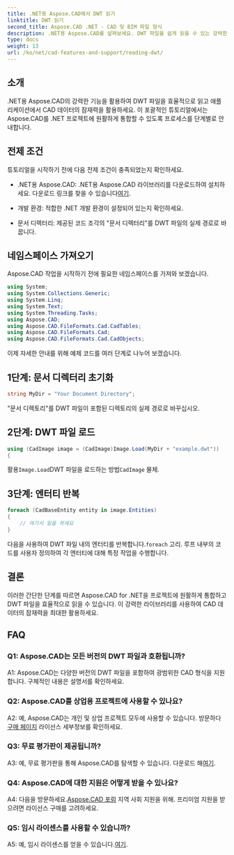 ```yaml
---
title: .NET용 Aspose.CAD에서 DWT 읽기
linktitle: DWT 읽기
second_title: Aspose.CAD .NET - CAD 및 BIM 파일 형식
description: .NET용 Aspose.CAD를 살펴보세요. DWT 파일을 쉽게 읽을 수 있는 강력한 도구입니다. 사용자 친화적인 튜토리얼을 통해 CAD 데이터 통합을 강화하세요.
type: docs
weight: 13
url: /ko/net/cad-features-and-support/reading-dwt/
---
```

## 소개

.NET용 Aspose.CAD의 강력한 기능을 활용하여 DWT 파일을 효율적으로 읽고 애플리케이션에서 CAD 데이터의 잠재력을 활용하세요. 이 포괄적인 튜토리얼에서는 Aspose.CAD를 .NET 프로젝트에 원활하게 통합할 수 있도록 프로세스를 단계별로 안내합니다.

## 전제 조건

튜토리얼을 시작하기 전에 다음 전제 조건이 충족되었는지 확인하세요.

-  .NET용 Aspose.CAD: .NET용 Aspose.CAD 라이브러리를 다운로드하여 설치하세요. 다운로드 링크를 찾을 수 있습니다[여기](https://releases.aspose.com/cad/net/).

- 개발 환경: 적합한 .NET 개발 환경이 설정되어 있는지 확인하세요.

- 문서 디렉터리: 제공된 코드 조각의 "문서 디렉터리"를 DWT 파일의 실제 경로로 바꿉니다.

## 네임스페이스 가져오기

Aspose.CAD 작업을 시작하기 전에 필요한 네임스페이스를 가져와 보겠습니다.

```csharp
using System;
using System.Collections.Generic;
using System.Linq;
using System.Text;
using System.Threading.Tasks;
using Aspose.CAD;
using Aspose.CAD.FileFormats.Cad.CadTables;
using Aspose.CAD.FileFormats.Cad;
using Aspose.CAD.FileFormats.Cad.CadObjects;
```

이제 자세한 안내를 위해 예제 코드를 여러 단계로 나누어 보겠습니다.

## 1단계: 문서 디렉터리 초기화

```csharp
string MyDir = "Your Document Directory";
```

"문서 디렉토리"를 DWT 파일이 포함된 디렉토리의 실제 경로로 바꾸십시오.

## 2단계: DWT 파일 로드

```csharp
using (CadImage image = (CadImage)Image.Load(MyDir + "example.dwt"))
{
```

 활용`Image.Load`DWT 파일을 로드하는 방법`CadImage` 물체.

## 3단계: 엔터티 반복

```csharp
foreach (CadBaseEntity entity in image.Entities)
{
    // 여기서 일을 하세요
}
```

 다음을 사용하여 DWT 파일 내의 엔터티를 반복합니다.`foreach` 고리. 루프 내부의 코드를 사용자 정의하여 각 엔터티에 대해 특정 작업을 수행합니다.

## 결론

이러한 간단한 단계를 따르면 Aspose.CAD for .NET을 프로젝트에 원활하게 통합하고 DWT 파일을 효율적으로 읽을 수 있습니다. 이 강력한 라이브러리를 사용하여 CAD 데이터의 잠재력을 최대한 활용하세요.

## FAQ

### Q1: Aspose.CAD는 모든 버전의 DWT 파일과 호환됩니까?

A1: Aspose.CAD는 다양한 버전의 DWT 파일을 포함하여 광범위한 CAD 형식을 지원합니다. 구체적인 내용은 설명서를 확인하세요.

### Q2: Aspose.CAD를 상업용 프로젝트에 사용할 수 있나요?

 A2: 예, Aspose.CAD는 개인 및 상업 프로젝트 모두에 사용할 수 있습니다. 방문하다[구매 페이지](https://purchase.aspose.com/buy) 라이선스 세부정보를 확인하세요.

### Q3: 무료 평가판이 제공됩니까?

 A3: 예, 무료 평가판을 통해 Aspose.CAD를 탐색할 수 있습니다. 다운로드 해[여기](https://releases.aspose.com/).

### Q4: Aspose.CAD에 대한 지원은 어떻게 받을 수 있나요?

 A4: 다음을 방문하세요.[Aspose.CAD 포럼](https://forum.aspose.com/c/cad/19) 지역 사회 지원을 위해. 프리미엄 지원을 받으려면 라이선스 구매를 고려하세요.

### Q5: 임시 라이센스를 사용할 수 있습니까?

 A5: 예, 임시 라이센스를 얻을 수 있습니다.[여기](https://purchase.aspose.com/temporary-license/).